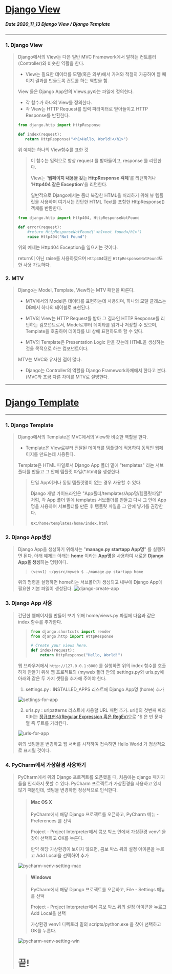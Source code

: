 # [Django View](http://pythonstudy.xyz/python/article/306-Django-%EB%B7%B0-View)
##### Date 2020_11_13 Django View / Django Template
---
 ### 1. Django View
> Django에서의 View는 다은 일반 MVC Framework에서 말하는 컨트롤러(Controller)와 비슷한 역활을 한다.
> - View는 필요한 데이터를 모델(혹은 외부)에서 가져와 적절히 가공하여 웹 페이지 결과를 만들도록 컨트롤 하는 역할을 함.
>
> View 들은 Django App안의 Views.py라는 파일에 정의한다.
> - 각 함수가 하나의 View를 정의한다.
> - 각 View는 HTTP Request를 입력 파라미터로 받아들이고 HTTP Response를 반환한다.
>
> ```Python
> from django.http import HttpResponse
> 
> def index(request):
>    return HttpResponse("<h1>Hello, World!</h1>")
> ```
>
> 위 예제는 하나의 View함수를 표한 것
>> 이 함수는 입력으로 항상 request 를 받아들이고, response 를 리턴한다.
>>
>> View는 '**웹페이지 내용을 갖는 HttpResponse 객체**'를 리턴하거나 '**Http404 같은 Exception**'을 리턴한다.
>>
>> 일반적으로 Django에서는 좀더 복잡한 HTML을 처리하기 위해 뷰 템플릿을 사용하며 여기서는 간단한 HTML Text를 포함한 HttpResponse()객체를 반환한다.
>
> ```Python
> from django.http import Http404, HttpResponseNotFound
>
> def error(request):
>     #return HttpResponseNotFound('<h1>not found</h1>')
>     raise Http404("Not Found")
> ```
>
> 위의 예제는 Http404 Exception을 일으키는 것이다.
>
> return이 아닌 raise를 사용하였으며 ```Http404```대신 ```HttpResponseNotFound```또한 사용 가능하다.
>
### 2. MTV 
> Django는 Model, Template, View라는 MTV 패턴을 따른다.
> - MTV에서의 Model은 데이타를 표현하는데 사용되며, 하나의 모델 클래스는 DB에서 하나의 테이블로 표현된다. 
> 
> - MTV의 View는 HTTP Request를 받아 그 결과인 HTTP Response를 리턴하는 컴포넌트로서, Model로부터 데이타를 읽거나 저장할 수 있으며,
> Template을 호출하여 데이타를 UI 상에 표현하도록 할 수 있다.
>
> - MTV의 Template은 Presentation Logic 만을 갖는데 HTML을 생성하는 것을 목적으로 하는 컴포넌트이다.
>
> MTV는 MVC와 유사한 점이 많다.
>
> - Django는 Controller의 역할을 Django Framework자체에서 한다고 본다.(MVC와 조금 다른 차이를 MTV로 설명한다.
>
---
# [Django Template](http://pythonstudy.xyz/python/article/307-Django-%ED%85%9C%ED%94%8C%EB%A6%BF-Template)
---
### 1. Django Template
> Django에서의 Template은 MVC에서의 View와 비슷한 역할을 한다.
> - Template은 View로부터 전달된 데이터를 템플릿에 적용하여 동적인 웹페이지를 만드는데 사용된다.
>
> Template은 HTML 파일로서 Django App 폴더 밑에 "templates" 라는 서브폴더를 만들고 그 안에 템플릿 파일(\*.html)을 생성한다.
>> 단일 App이거나 동일 템플릿명이 없는 경우 사용할 수 있다.
>>
>> Django 개발 가이드라인은 "App폴더/templates/App명/템플릿파일" 처럼, 각 App 폴더 밑에 templates 서브폴더를 만들고 다시 그 안에 App명을 사용하여 서브폴더를 만든 후 템플릿 파일을 그 안에 넣기를 권장한다.
>>
>> ex:```/home/templates/home/index.html``` 
> 
>
### 2. Django App생성
> Django App을 생성하기 위해서는 "**manage.py startapp App명**" 를 실행하면 된다.
> 아래 예제는 아래는 **home** 이라는 **App명**을 사용하여 새로운 **Django App을 생성**하는 명령이다.
>> ```
>> (venv1) ~/pysrc/myweb $ ./manage.py startapp home
>> ```
> 위의 명령을 실행하면 home라는 서브폴더가 생성되고 내부에 Django App에 필요한 기본 파일이 생성된다.
> ![django-create-app](./image/Django_01_3.png)
>
### 3. Django App 사용
> 간단한 웹페이지를 만들어 보기 위해 home/views.py 파일에 다음과 같은 index 함수를 추가한다.
>> ```Python
>> from django.shortcuts import render
>> from django.http import HttpResponse
>> 
>> # Create your views here.
>> def index(request):
>>     return HttpResponse("Hello, World!")
>> ```
>
> 웹 브라우저에서 ```http://127.0.0.1:8000``` 를 실행하면 위의 index 함수를 호출하게 만들기 위해 웹 프로젝트의 (myweb 폴더 안의) settings.py와 urls.py에 아래와 같은 두 가지 셋팅을 추가해 주어야 한다.
> 01. settings.py : INSTALLED_APPS 리스트에 Django App명 (home) 추가
>
> ![settings-for-app](./image/Django_01_4.png)
>
> 02. urls.py : urlpatterns 리스트에 사용할 URL 패턴 추가. url()의 첫번째 파라미터는 [정규표현식(Regular Expression 혹은 RegEx)](http://pythonstudy.xyz/python/article/401)으로 ^$ 은 빈 문자열 즉 루트를 가리킨다.
>
> ![urls-for-app](./image/Django_01_5.png)
>
>위의 셋팅들을 변경하고 웹 서버를 시작하여 접속하면 Hello World 가 정상적으로 표시될 것이다.
>
### 4. PyCharm에서 가상환경 사용하기
> PyCharm에서 위의 Django 프로젝트를 오픈했을 때, 처음에는 django 패키지들을 인식하지 못할 수 있다.
> PyCharm 프로젝트가 가상환경을 사용하고 있지 않기 때문인데, 셋팅을 변경하면 정상적으로 인식한다.
>> #### Mac OS X
>> PyCharm에서 해당 Django 프로젝트를 오픈하고, PyCharm 메뉴 - Preferences 를 선택
>>
>> Project - Project Interpreter에서 콤보 박스 안에서 가상환경 venv1 을 찾아 선택하고 OK를 누른다.
>>
>> 만약 해당 가상환경이 보이지 않으면, 콤보 박스 뒤의 설정 아이콘을 누르고 Add Local을 선택하여 추가
>
> ![pycharm-venv-setting-mac](./image/Django_01_6.png)
>
>> #### Windows
>> PyCharm에서 해당 Django 프로젝트를 오픈하고, File - Settings 메뉴를 선택
>>
>> Project - Project Interpreter에서 콤보 박스 뒤의 설정 아이콘을 누르고 Add Local을 선택
>>
>> 가상환경 venv1 디렉토리 밑의 scripts/python.exe 을 찾아 선택하고 OK를 누른다.
>
> ![pycharm-venv-setting-win](./image/Django_01_7.png)
>
>
> # 끝!

